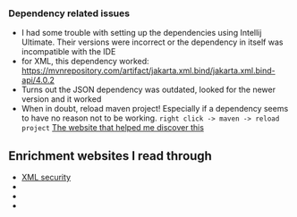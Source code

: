 
### Dependency related issues
- I had some trouble with setting up the dependencies using Intellij Ultimate. Their versions were incorrect or the dependency in itself was incompatible with the IDE
- for XML, this dependency worked: https://mvnrepository.com/artifact/jakarta.xml.bind/jakarta.xml.bind-api/4.0.2
- Turns out the JSON dependency was outdated, looked for the newer version and it worked
- When in doubt, reload maven project! Especially if a dependency seems to have no reason not to be working. `right click -> maven -> reload project` [The website that helped me discover this](https://stackoverflow.com/questions/62313538/how-to-solve-java-package-com-opencsv-does-not-exist-in-maven-with-intellij)




## Enrichment websites I read through
- [XML security](https://cheatsheetseries.owasp.org/cheatsheets/XML_Security_Cheat_Sheet.html)
- []()
-  []()
-  []()
	